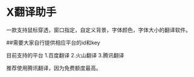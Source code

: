 # X翻译助手

一款支持鼠标穿透，窗口指定，自定义背景，字体颜色，字体大小的翻译软件。

##需要大家自行提供相应平台的id和key

目前支持的平台
1.百度翻译
2.火山翻译
3.腾讯翻译

推荐使用腾讯翻译，因为免费额度最高。
